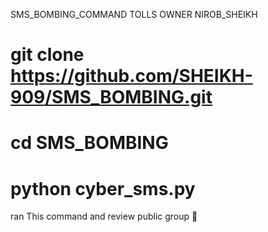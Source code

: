  SMS_BOMBING_COMMAND 
 TOLLS OWNER NIROB_SHEIKH

# git clone https://github.com/SHEIKH-909/SMS_BOMBING.git
# cd SMS_BOMBING
# python cyber_sms.py

ran This command and review public group 🥰
